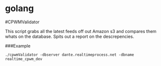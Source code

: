 golang
======

#CPWMValidator

This script grabs all the latest feeds off out Amazon s3 and compares them whats on the database. Spits out a report on the descrepencies.

###Example

	./cpwmValidator -dbserver dante.realtimeprocess.net -dbname realtime_cpwm_dev

